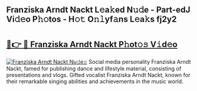## Franziska Arndt Nackt L𝚎a𝚔ed N𝚞𝚍e - Part-edJ Vi𝚍𝚎o P𝚑𝚘tos - H𝚘𝚝 O𝚗𝚕yf𝚊ns L𝚎a𝚔s fj2y2

# <h2><a href="http://kf03ej.oniu.top/?m=Franziska+Arndt+Nackt">🔗👉 🔴 Franziska Arndt Nackt P𝚑ot𝚘𝚜 V𝚒d𝚎o</a></h2>

[![Franziska Arndt Nackt Nu𝚍e𝚜](https://i.imgur.com/0qMVB7G.gif)](http://kf03ej.oniu.top/?m=Franziska+Arndt+Nackt)
Social media personality Franziska Arndt Nackt, famed for publishing dance and lifestyle material, consisting of presentations and vlogs. Gifted vocalist Franziska Arndt Nackt, known for their remarkable singing abilities and achievements in the music world.  
